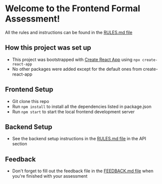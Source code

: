 # Welcome to the Frontend Formal Assessment!
All the rules and instructions can be found in the [RULES.md file](./RULES.md)

## How this project was set up
- This project was bootstrapped with [Create React App](https://github.com/facebook/create-react-app) using `npx create-react-app`
- No other packages were added except for the default ones from create-react-app

## Frontend Setup
- Git clone this repo
- Run `npm install` to install all the dependencies listed in package.json
- Run `npm start` to start the local frontend development server

## Backend Setup
- See the backend setup instructions in the [RULES.md file](./RULES.md#api) in the API section

## Feedback
- Don't forget to fill out the feedback file in the [FEEDBACK.md file](./FEEDBACK.md) when you're finished with your assessment